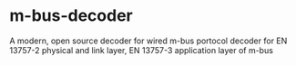 # m-bus-decoder
A modern, open source decoder for wired m-bus portocol decoder for EN 13757-2 physical and link layer, EN 13757-3 application layer of m-bus
